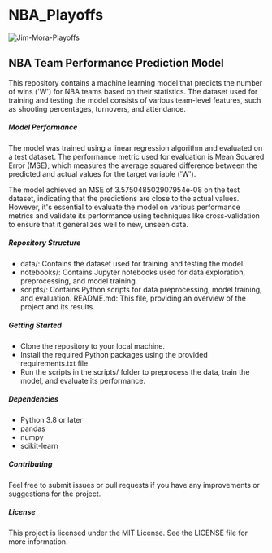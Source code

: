 # NBA_Playoffs


![Jim-Mora-Playoffs](https://user-images.githubusercontent.com/80132877/232113495-cb8f6cfd-ec6e-475c-b2ef-31b746918460.jpg)


## NBA Team Performance Prediction Model

This repository contains a machine learning model that predicts the number of wins ('W') for NBA teams based on their statistics. The dataset used for training and testing the model consists of various team-level features, such as shooting percentages, turnovers, and attendance.

##### Model Performance

The model was trained using a linear regression algorithm and evaluated on a test dataset. The performance metric used for evaluation is Mean Squared Error (MSE), which measures the average squared difference between the predicted and actual values for the target variable ('W').

The model achieved an MSE of 3.575048502907954e-08 on the test dataset, indicating that the predictions are close to the actual values. However, it's essential to evaluate the model on various performance metrics and validate its performance using techniques like cross-validation to ensure that it generalizes well to new, unseen data.

##### Repository Structure

* data/: Contains the dataset used for training and testing the model.
* notebooks/: Contains Jupyter notebooks used for data exploration, preprocessing, and model training.
* scripts/: Contains Python scripts for data preprocessing, model training, and evaluation.
README.md: This file, providing an overview of the project and its results.

##### Getting Started

* Clone the repository to your local machine.
* Install the required Python packages using the provided requirements.txt file.
* Run the scripts in the scripts/ folder to preprocess the data, train the model, and evaluate its performance.

##### Dependencies

* Python 3.8 or later
* pandas
* numpy
* scikit-learn

##### Contributing
Feel free to submit issues or pull requests if you have any improvements or suggestions for the project.

##### License
This project is licensed under the MIT License. See the LICENSE file for more information.
